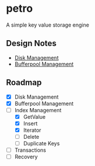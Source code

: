 # petro

A simple key value storage engine

## Design Notes

- [Disk Management](https://japhethobala.com/posts/technical/db-disk-mgmt)
- [Bufferpool Management](https://japhethobala.com/posts/technical/db-buffer-mgmt/)

## Roadmap

- [x] Disk Management
- [x] Bufferpool Management
- [ ] Index Management
  - [x] GetValue
  - [x] Insert
  - [x] Iterator
  - [ ] Delete
  - [ ] Duplicate Keys
- [ ] Transactions
- [ ] Recovery
